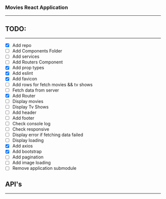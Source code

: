 ### Movies React Application
----

## TODO:
----

* [x] Add repo
* [ ] Add Components Folder
* [ ] Add services
* [ ] Add Routers Component
* [x] Add prop types
* [x] Add eslint
* [x] Add favicon
* [ ] Add rows for fetch movies && tv shows
* [ ] Fetch data from server
* [x] Add Router
* [ ] Display movies
* [ ] Display Tv Shows
* [ ] Add header
* [ ] Add footer
* [ ] Check console log
* [ ] Check responsive
* [ ] Display error if fetching data failed
* [ ] Display loading
* [x] Add axios
* [x] Add bootstrap
* [ ] Add pagination
* [ ] Add image loading
* [ ] Remove application submodule

## API's
----

